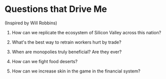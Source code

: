 # Questions that Drive Me
(Inspired by Will Robbins)

1) How can we replicate the ecosystem of Silicon Valley across this nation?

2) What's the best way to retrain workers hurt by trade?

3) When are monopolies truly beneficial? Are they ever?

4) How can we fight food deserts?  

5) How can we increase skin in the game in the financial system?
